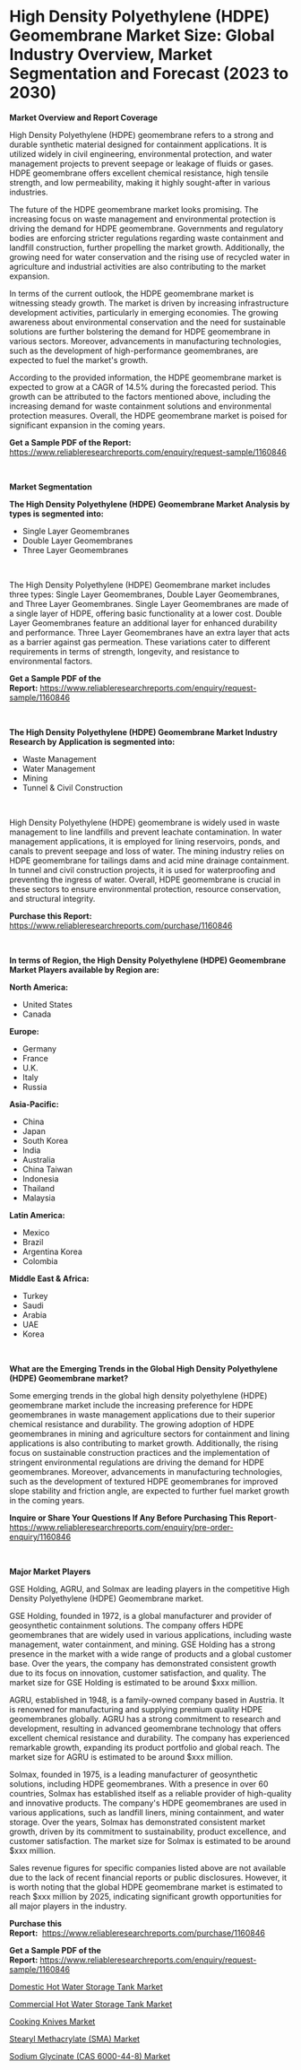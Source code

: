 <p><h1>High Density Polyethylene (HDPE) Geomembrane Market Size: Global Industry Overview, Market Segmentation and Forecast (2023 to 2030)</h1></p><p><strong>Market Overview and Report Coverage</strong></p>
<p><p>High Density Polyethylene (HDPE) geomembrane refers to a strong and durable synthetic material designed for containment applications. It is utilized widely in civil engineering, environmental protection, and water management projects to prevent seepage or leakage of fluids or gases. HDPE geomembrane offers excellent chemical resistance, high tensile strength, and low permeability, making it highly sought-after in various industries.</p><p>The future of the HDPE geomembrane market looks promising. The increasing focus on waste management and environmental protection is driving the demand for HDPE geomembrane. Governments and regulatory bodies are enforcing stricter regulations regarding waste containment and landfill construction, further propelling the market growth. Additionally, the growing need for water conservation and the rising use of recycled water in agriculture and industrial activities are also contributing to the market expansion.</p><p>In terms of the current outlook, the HDPE geomembrane market is witnessing steady growth. The market is driven by increasing infrastructure development activities, particularly in emerging economies. The growing awareness about environmental conservation and the need for sustainable solutions are further bolstering the demand for HDPE geomembrane in various sectors. Moreover, advancements in manufacturing technologies, such as the development of high-performance geomembranes, are expected to fuel the market's growth.</p><p>According to the provided information, the HDPE geomembrane market is expected to grow at a CAGR of 14.5% during the forecasted period. This growth can be attributed to the factors mentioned above, including the increasing demand for waste containment solutions and environmental protection measures. Overall, the HDPE geomembrane market is poised for significant expansion in the coming years.</p></p>
<p><strong>Get a Sample PDF of the Report:</strong> <a href="https://www.reliableresearchreports.com/enquiry/request-sample/1160846">https://www.reliableresearchreports.com/enquiry/request-sample/1160846</a></p>
<p>&nbsp;</p>
<p><strong>Market Segmentation</strong></p>
<p><strong>The High Density Polyethylene (HDPE) Geomembrane Market Analysis by types is segmented into:</strong></p>
<p><ul><li>Single Layer Geomembranes</li><li>Double Layer Geomembranes</li><li>Three Layer Geomembranes</li></ul></p>
<p>&nbsp;</p>
<p><p>The High Density Polyethylene (HDPE) Geomembrane market includes three types: Single Layer Geomembranes, Double Layer Geomembranes, and Three Layer Geomembranes. Single Layer Geomembranes are made of a single layer of HDPE, offering basic functionality at a lower cost. Double Layer Geomembranes feature an additional layer for enhanced durability and performance. Three Layer Geomembranes have an extra layer that acts as a barrier against gas permeation. These variations cater to different requirements in terms of strength, longevity, and resistance to environmental factors.</p></p>
<p><strong>Get a Sample PDF of the Report:</strong>&nbsp;<a href="https://www.reliableresearchreports.com/enquiry/request-sample/1160846">https://www.reliableresearchreports.com/enquiry/request-sample/1160846</a></p>
<p>&nbsp;</p>
<p><strong>The High Density Polyethylene (HDPE) Geomembrane Market Industry Research by Application is segmented into:</strong></p>
<p><ul><li>Waste Management</li><li>Water Management</li><li>Mining</li><li>Tunnel & Civil Construction</li></ul></p>
<p>&nbsp;</p>
<p><p>High Density Polyethylene (HDPE) geomembrane is widely used in waste management to line landfills and prevent leachate contamination. In water management applications, it is employed for lining reservoirs, ponds, and canals to prevent seepage and loss of water. The mining industry relies on HDPE geomembrane for tailings dams and acid mine drainage containment. In tunnel and civil construction projects, it is used for waterproofing and preventing the ingress of water. Overall, HDPE geomembrane is crucial in these sectors to ensure environmental protection, resource conservation, and structural integrity.</p></p>
<p><strong>Purchase this Report:</strong>&nbsp; <a href="https://www.reliableresearchreports.com/purchase/1160846">https://www.reliableresearchreports.com/purchase/1160846</a></p>
<p>&nbsp;</p>
<p><strong>In terms of Region, the High Density Polyethylene (HDPE) Geomembrane Market Players available by Region are:</strong></p>
<p>
    <p> <strong> North America: </strong>
        <ul>
            <li>United States</li>
            <li>Canada</li>
        </ul>
        </p> 
    <p> <strong> Europe: </strong>
        <ul>
            <li>Germany</li>
            <li>France</li>
            <li>U.K.</li>
            <li>Italy</li>
            <li>Russia</li>
        </ul>
        </p> 
    <p> <strong> Asia-Pacific: </strong>
        <ul>
            <li>China</li>
            <li>Japan</li>
            <li>South Korea</li>
            <li>India</li>
            <li>Australia</li>
            <li>China Taiwan</li>
            <li>Indonesia</li>
            <li>Thailand</li>
            <li>Malaysia</li>
        </ul>
        </p> 
    <p> <strong> Latin America: </strong>
        <ul>
            <li>Mexico</li>
            <li>Brazil</li>
            <li>Argentina Korea</li>
            <li>Colombia</li>
        </ul>
        </p> 
    <p> <strong> Middle East & Africa: </strong>
        <ul>
            <li>Turkey</li>
            <li>Saudi</li>
            <li>Arabia</li>
            <li>UAE</li>
            <li>Korea</li>
        </ul>
    </p>
    </p>
<p>&nbsp;</p>
<p><strong>What are the Emerging Trends in the Global High Density Polyethylene (HDPE) Geomembrane market?</strong></p>
<p><p>Some emerging trends in the global high density polyethylene (HDPE) geomembrane market include the increasing preference for HDPE geomembranes in waste management applications due to their superior chemical resistance and durability. The growing adoption of HDPE geomembranes in mining and agriculture sectors for containment and lining applications is also contributing to market growth. Additionally, the rising focus on sustainable construction practices and the implementation of stringent environmental regulations are driving the demand for HDPE geomembranes. Moreover, advancements in manufacturing technologies, such as the development of textured HDPE geomembranes for improved slope stability and friction angle, are expected to further fuel market growth in the coming years.</p></p>
<p><strong>Inquire or Share Your Questions If Any Before Purchasing This Report</strong>- <a href="https://www.reliableresearchreports.com/enquiry/pre-order-enquiry/1160846">https://www.reliableresearchreports.com/enquiry/pre-order-enquiry/1160846</a></p>
<p>&nbsp;</p>
<p><strong>Major Market Players</strong></p>
<p><p>GSE Holding, AGRU, and Solmax are leading players in the competitive High Density Polyethylene (HDPE) Geomembrane market. </p><p>GSE Holding, founded in 1972, is a global manufacturer and provider of geosynthetic containment solutions. The company offers HDPE geomembranes that are widely used in various applications, including waste management, water containment, and mining. GSE Holding has a strong presence in the market with a wide range of products and a global customer base. Over the years, the company has demonstrated consistent growth due to its focus on innovation, customer satisfaction, and quality. The market size for GSE Holding is estimated to be around $xxx million.</p><p>AGRU, established in 1948, is a family-owned company based in Austria. It is renowned for manufacturing and supplying premium quality HDPE geomembranes globally. AGRU has a strong commitment to research and development, resulting in advanced geomembrane technology that offers excellent chemical resistance and durability. The company has experienced remarkable growth, expanding its product portfolio and global reach. The market size for AGRU is estimated to be around $xxx million.</p><p>Solmax, founded in 1975, is a leading manufacturer of geosynthetic solutions, including HDPE geomembranes. With a presence in over 60 countries, Solmax has established itself as a reliable provider of high-quality and innovative products. The company's HDPE geomembranes are used in various applications, such as landfill liners, mining containment, and water storage. Over the years, Solmax has demonstrated consistent market growth, driven by its commitment to sustainability, product excellence, and customer satisfaction. The market size for Solmax is estimated to be around $xxx million.</p><p>Sales revenue figures for specific companies listed above are not available due to the lack of recent financial reports or public disclosures. However, it is worth noting that the global HDPE geomembrane market is estimated to reach $xxx million by 2025, indicating significant growth opportunities for all major players in the industry.</p></p>
<p><strong>Purchase this Report:</strong>&nbsp;&nbsp;<a href="https://www.reliableresearchreports.com/purchase/1160846">https://www.reliableresearchreports.com/purchase/1160846</a></p>
<p></p>
<p><strong>Get a Sample PDF of the Report:</strong>&nbsp;<a href="https://www.reliableresearchreports.com/enquiry/request-sample/1160846">https://www.reliableresearchreports.com/enquiry/request-sample/1160846</a></p>
<p><p><a href="https://www.linkedin.com/pulse/domestic-hot-water-storage-tank-market-size-share-global-nn5oc/">Domestic Hot Water Storage Tank Market</a></p><p><a href="https://www.linkedin.com/pulse/commercial-hot-water-storage-tank-market-research-report-ywpcc/">Commercial Hot Water Storage Tank Market</a></p><p><a href="https://www.linkedin.com/pulse/cooking-knives-market-size-2023-2030-global-industrial-analysis-uhpxc/">Cooking Knives Market</a></p><p><a href="https://github.com/FassouRP/Market-Research-Report-List-2/blob/main/stearyl-methacrylate-sma-market.md">Stearyl Methacrylate (SMA) Market</a></p><p><a href="https://github.com/rexevange/Market-Research-Report-List-2/blob/main/sodium-glycinate-cas-6000-44-8-market.md">Sodium Glycinate (CAS 6000-44-8) Market</a></p></p>